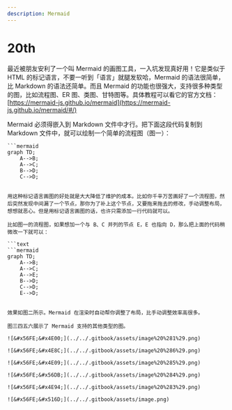 ```yaml
---
description: Mermaid
---
```


# 20th

最近被朋友安利了一个叫 Mermaid 的画图工具，一入坑发现真好用！它是类似于 HTML 的标记语言，不要一听到「语言」就腿发软哈，Mermaid 的语法很简单，比 Markdown 的语法还简单。而且 Mermaid 的功能也很强大，支持很多种类型的图，比如流程图、ER 图、类图、甘特图等。具体教程可以看它的官方文档：[https://mermaid-js.github.io/mermaid](https://mermaid-js.github.io/mermaid/#/)

Mermaid 必须得嵌入到 Markdown 文件中才行。把下面这段代码复制到 Markdown 文件中，就可以绘制一个简单的流程图（图一）：

```text
```mermaid
graph TD;
    A-->B;
    A-->C;
    B-->D;
    C-->D;
```
```

用这种标记语言画图的好处就是大大降低了维护的成本。比如你千辛万苦画好了一个流程图，然后突然发现中间漏了一个节点，那你为了补上这个节点，又要拖来拖去的修改，手动调整布局，想想就恶心。但是用标记语言画图的话，也许只需添加一行代码就可以。

比如图一的流程图，如果想加一个与 B、C 并列的节点 E，E 也指向 D，那么把上面的代码稍微改一下就可以：

```text
```mermaid
graph TD;
    A-->B;
    A-->C;
    A-->E;
    B-->D;
    C-->D;
    E-->D;
```
```

效果如图二所示。Mermaid 在渲染时自动帮你调整了布局，比手动调整效率高很多。

图三四五六展示了 Mermaid 支持的其他类型的图。

![&#x56FE;&#x4E00;](../../.gitbook/assets/image%20%281%29.png)

![&#x56FE;&#x4E8C;](../../.gitbook/assets/image%20%286%29.png)

![&#x56FE;&#x4E09;](../../.gitbook/assets/image%20%285%29.png)

![&#x56FE;&#x56DB;](../../.gitbook/assets/image%20%284%29.png)

![&#x56FE;&#x4E94;](../../.gitbook/assets/image%20%283%29.png)

![&#x56FE;&#x516D;](../../.gitbook/assets/image.png)

